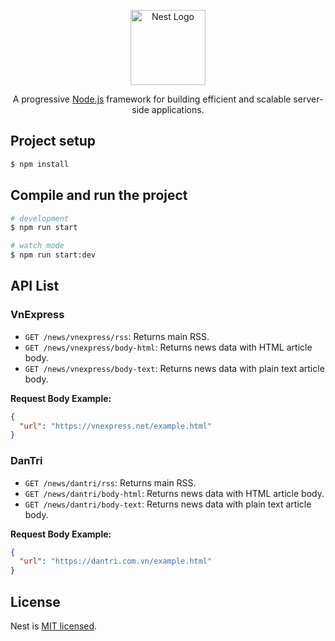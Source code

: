 <p align="center">
  <a href="http://nestjs.com/" target="blank"><img src="https://nestjs.com/img/logo-small.svg" width="120" alt="Nest Logo" /></a>
</p>

[circleci-image]: https://img.shields.io/circleci/build/github/nestjs/nest/master?token=abc123def456
[circleci-url]: https://circleci.com/gh/nestjs/nest

<p align="center">A progressive <a href="http://nodejs.org" target="_blank">Node.js</a> framework for building efficient and scalable server-side applications.</p>
    <p align="center">
</p>
  <!--[![Backers on Open Collective](https://opencollective.com/nest/backers/badge.svg)](https://opencollective.com/nest#backer)
  [![Sponsors on Open Collective](https://opencollective.com/nest/sponsors/badge.svg)](https://opencollective.com/nest#sponsor)-->

## Project setup

```bash
$ npm install
```

## Compile and run the project

```bash
# development
$ npm run start

# watch mode
$ npm run start:dev

```

## API List

### VnExpress

- `GET /news/vnexpress/rss`: Returns main RSS.
- `GET /news/vnexpress/body-html`: Returns news data with HTML article body.
- `GET /news/vnexpress/body-text`: Returns news data with plain text article body.

**Request Body Example:**
```json
{
  "url": "https://vnexpress.net/example.html"
}
```

### DanTri

- `GET /news/dantri/rss`: Returns main RSS.
- `GET /news/dantri/body-html`: Returns news data with HTML article body.
- `GET /news/dantri/body-text`: Returns news data with plain text article body.

**Request Body Example:**
```json
{
  "url": "https://dantri.com.vn/example.html"
}
```

## License

Nest is [MIT licensed](https://github.com/nestjs/nest/blob/master/LICENSE).
